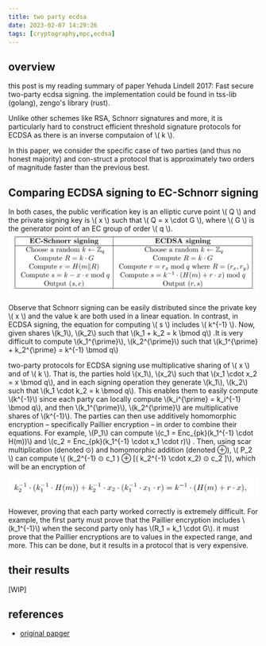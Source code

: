 ```yaml
---
title: two party ecdsa
date: 2023-02-07 14:29:26
tags: [cryptography,mpc,ecdsa]
---
```

<script
  src="https://cdn.mathjax.org/mathjax/latest/MathJax.js?config=TeX-AMS-MML_HTMLorMML"
  type="text/javascript">
</script>

## overview
this post is my reading summary of paper Yehuda Lindell 2017: Fast secure two-party ecdsa signing. the implementation could be found in tss-lib (golang), zengo's library (rust).

Unlike other schemes like RSA, Schnorr signatures and more, it is particularly hard to construct efficient threshold signature protocols for ECDSA as there is an inverse computaion of \\( k \\).

In this paper, we consider the specific case of two parties (and thus no honest majority) and con-struct a protocol that is approximately two orders of magnitude faster than the previous best.

## Comparing ECDSA signing to EC-Schnorr signing
In both cases, the public verification key is an elliptic curve point \\( Q \\) and the private signing key is \\( x \\) such that \\( Q = x \cdot G \\), where \\( G \\) is the generator point of an EC group of order \\( q \\).
![schnorr ecdsa comparison](/images/two_party_ecdsa/schnorr_ecdsa_comparison.png)

Observe that Schnorr signing can be easily distributed since the private key \\( x \\) and the value k are both used in a linear equation.  In contrast, in ECDSA signing, the equation for computing \\( s \\) includes \\( k^{-1} \\). Now, given shares \\(k_1\\), \\(k_2\\) such that \\(k_1 + k_2 = k \bmod q\\) .It is very difficult to compute \\(k_1^{\prime}\\), \\(k_2^{\prime}\\) such  that \\(k_1^{\prime} + k_2^{\prime} = k^{-1} \bmod q\\)


two-party protocols for ECDSA signing use multiplicative sharing of \\( x \\) and of \\( k \\). That is, the parties hold \\(x_1\\), \\(x_2\\)  such that \\(x_1 \cdot x_2 = x \bmod q\\), and in each signing operation they generate \\(k_1\\), \\(k_2\\) such that \\(k_1 \cdot k_2 = k \bmod q\\). This enables them to easily compute \\(k^{-1}\\) since each party can locally compute  \\(k_i^{\prime} = k_i^{-1} \bmod q\\), and then \\(k_1^{\prime}\\), \\(k_2^{\prime}\\) are multiplicative shares of \\(k^{-1}\\). The parties can then use additively homomorphic encryption – specifically Paillier encryption  – in order to combine their equations. For example, \\(P_1\\) can compute \\(c_1 = Enc_{pk}(k_1^{-1} \cdot H(m))\\) and \\(c_2 = Enc_{pk}(k_1^{-1} \cdot x_1 \cdot r)\\) . Then, using scar multiplication (denoted ⊙) and homomorphic addition (denoted ⊕), \\( P_2 \\) can compute \\( (k_2^{-1} ⊙ c_1 ) ⊕ [( k_2^{-1} \cdot x_2)  ⊙ c_2 ]\\), which will be an encryption of 

![paillier encryption](/images/two_party_ecdsa/paillier_enc.png)

However, proving that each party worked correctly is extremely difficult. For example, the first party must prove that the Paillier encryption includes \\(k_1^{-1}\\) when the second party only has \\(R_1 = k_1 \cdot G\\). it must prove that the Paillier encryptions are to values in the expected range, and more. This can be done, but it results in a protocol that is very expensive.

## their results
[WIP]

## references
- [original papger](https://eprint.iacr.org/2017/552.pdf)